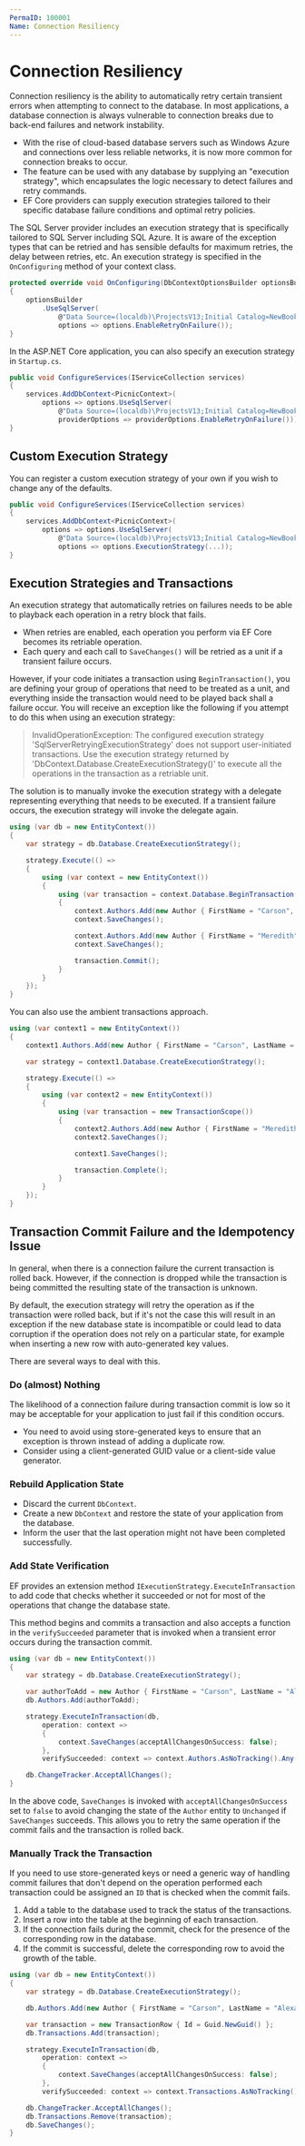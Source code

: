 ```yaml
---
PermaID: 100001
Name: Connection Resiliency
---
```


# Connection Resiliency

Connection resiliency is the ability to automatically retry certain transient errors when attempting to connect to the database. In most applications, a database connection is always vulnerable to connection breaks due to back-end failures and network instability.

 - With the rise of cloud-based database servers such as Windows Azure and connections over less reliable networks, it is now more common for connection breaks to occur.
 - The feature can be used with any database by supplying an "execution strategy", which encapsulates the logic necessary to detect failures and retry commands.
 - EF Core providers can supply execution strategies tailored to their specific database failure conditions and optimal retry policies.

The SQL Server provider includes an execution strategy that is specifically tailored to SQL Server including SQL Azure. It is aware of the exception types that can be retried and has sensible defaults for maximum retries, the delay between retries, etc. An execution strategy is specified in the `OnConfiguring` method of your context class.

```csharp
protected override void OnConfiguring(DbContextOptionsBuilder optionsBuilder)
{
    optionsBuilder
        .UseSqlServer(
            @"Data Source=(localdb)\ProjectsV13;Initial Catalog=NewBookStore;Trusted_Connection=True;MultipleActiveResultSets=true",
            options => options.EnableRetryOnFailure());
}
```

In the ASP.NET Core application, you can also specify an execution strategy in `Startup.cs`.

```csharp
public void ConfigureServices(IServiceCollection services)
{
    services.AddDbContext<PicnicContext>(
        options => options.UseSqlServer(
            @"Data Source=(localdb)\ProjectsV13;Initial Catalog=NewBookStore;Trusted_Connection=True;MultipleActiveResultSets=true",
            providerOptions => providerOptions.EnableRetryOnFailure()));
}
```

## Custom Execution Strategy

You can register a custom execution strategy of your own if you wish to change any of the defaults.

```csharp
public void ConfigureServices(IServiceCollection services)
{
    services.AddDbContext<PicnicContext>(
        options => options.UseSqlServer(
            @"Data Source=(localdb)\ProjectsV13;Initial Catalog=NewBookStore;Trusted_Connection=True;MultipleActiveResultSets=true",
            options => options.ExecutionStrategy(...));
}
```

## Execution Strategies and Transactions

An execution strategy that automatically retries on failures needs to be able to playback each operation in a retry block that fails. 

 - When retries are enabled, each operation you perform via EF Core becomes its retriable operation. 
 - Each query and each call to `SaveChanges()` will be retried as a unit if a transient failure occurs.

However, if your code initiates a transaction using `BeginTransaction()`, you are defining your group of operations that need to be treated as a unit, and everything inside the transaction would need to be played back shall a failure occur. You will receive an exception like the following if you attempt to do this when using an execution strategy:

> InvalidOperationException: The configured execution strategy 'SqlServerRetryingExecutionStrategy' does not support user-initiated transactions. Use the execution strategy returned by 'DbContext.Database.CreateExecutionStrategy()' to execute all the operations in the transaction as a retriable unit.

The solution is to manually invoke the execution strategy with a delegate representing everything that needs to be executed. If a transient failure occurs, the execution strategy will invoke the delegate again.

```csharp
using (var db = new EntityContext())
{
    var strategy = db.Database.CreateExecutionStrategy();

    strategy.Execute(() =>
    {
        using (var context = new EntityContext())
        {
            using (var transaction = context.Database.BeginTransaction())
            {
                context.Authors.Add(new Author { FirstName = "Carson", LastName = "Alexander", BirthDate = DateTime.Parse("1985-09-01") });
                context.SaveChanges();

                context.Authors.Add(new Author { FirstName = "Meredith", LastName = "Alonso", BirthDate = DateTime.Parse("1970-09-01") });
                context.SaveChanges();

                transaction.Commit();
            }
        }
    });
}
```

You can also use the ambient transactions approach. 

```csharp
using (var context1 = new EntityContext())
{
    context1.Authors.Add(new Author { FirstName = "Carson", LastName = "Alexander", BirthDate = DateTime.Parse("1985-09-01") });

    var strategy = context1.Database.CreateExecutionStrategy();

    strategy.Execute(() =>
    {
        using (var context2 = new EntityContext())
        {
            using (var transaction = new TransactionScope())
            {
                context2.Authors.Add(new Author { FirstName = "Meredith", LastName = "Alonso", BirthDate = DateTime.Parse("1970-09-01") });
                context2.SaveChanges();

                context1.SaveChanges();

                transaction.Complete();
            }
        }
    });
}
```

## Transaction Commit Failure and the Idempotency Issue

In general, when there is a connection failure the current transaction is rolled back. However, if the connection is dropped while the transaction is being committed the resulting state of the transaction is unknown.

By default, the execution strategy will retry the operation as if the transaction were rolled back, but if it's not the case this will result in an exception if the new database state is incompatible or could lead to data corruption if the operation does not rely on a particular state, for example when inserting a new row with auto-generated key values.

There are several ways to deal with this.

### Do (almost) Nothing

The likelihood of a connection failure during transaction commit is low so it may be acceptable for your application to just fail if this condition occurs.

 - You need to avoid using store-generated keys to ensure that an exception is thrown instead of adding a duplicate row. 
 - Consider using a client-generated GUID value or a client-side value generator.

### Rebuild Application State

 - Discard the current `DbContext`.
 - Create a new `DbContext` and restore the state of your application from the database.
 - Inform the user that the last operation might not have been completed successfully.

### Add State Verification

EF provides an extension method `IExecutionStrategy.ExecuteInTransaction` to add code that checks whether it succeeded or not for most of the operations that change the database state.

This method begins and commits a transaction and also accepts a function in the `verifySucceeded` parameter that is invoked when a transient error occurs during the transaction commit.

```csharp
using (var db = new EntityContext())
{
    var strategy = db.Database.CreateExecutionStrategy();

    var authorToAdd = new Author { FirstName = "Carson", LastName = "Alexander", BirthDate = DateTime.Parse("1985-09-01") };
    db.Authors.Add(authorToAdd);

    strategy.ExecuteInTransaction(db,
        operation: context =>
        {
            context.SaveChanges(acceptAllChangesOnSuccess: false);
        },
        verifySucceeded: context => context.Authors.AsNoTracking().Any(a => a.AuthorId == authorToAdd.AuthorId));

    db.ChangeTracker.AcceptAllChanges();
}
```

In the above code, `SaveChanges` is invoked with `acceptAllChangesOnSuccess` set to `false` to avoid changing the state of the `Author` entity to `Unchanged` if `SaveChanges` succeeds. This allows you to retry the same operation if the commit fails and the transaction is rolled back.

### Manually Track the Transaction

If you need to use store-generated keys or need a generic way of handling commit failures that don't depend on the operation performed each transaction could be assigned an `ID` that is checked when the commit fails.

 1. Add a table to the database used to track the status of the transactions.
 2. Insert a row into the table at the beginning of each transaction.
 3. If the connection fails during the commit, check for the presence of the corresponding row in the database.
 4. If the commit is successful, delete the corresponding row to avoid the growth of the table.

```csharp
using (var db = new EntityContext())
{
    var strategy = db.Database.CreateExecutionStrategy();

    db.Authors.Add(new Author { FirstName = "Carson", LastName = "Alexander", BirthDate = DateTime.Parse("1985-09-01") });

    var transaction = new TransactionRow { Id = Guid.NewGuid() };
    db.Transactions.Add(transaction);

    strategy.ExecuteInTransaction(db,
        operation: context =>
        {
            context.SaveChanges(acceptAllChangesOnSuccess: false);
        },
        verifySucceeded: context => context.Transactions.AsNoTracking().Any(t => t.Id == transaction.Id));

    db.ChangeTracker.AcceptAllChanges();
    db.Transactions.Remove(transaction);
    db.SaveChanges();
}
```
